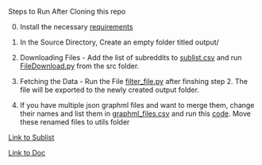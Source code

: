 Steps to Run After Cloning this repo

0. Install the necessary [requirements](/requirements.txt)

1. In the Source Directory, Create an empty folder titled output/

2. Downloading Files - Add the list of subreddits to [sublist.csv](Scripts/sublist.csv) and run [FileDownload.py](Scripts/FileDownload.py) from the src folder.

3. Fetching the Data - Run the File [filter_file.py](/Scripts/filter_file.py) after finshing step 2. The file will be exported to the newly created output folder.

4. If you have multiple json graphml files and want to merge them, change their names and list them in [graphml_files.csv](utils/graphml_files.csv) and run this [code](utils/mergegml.py). Move these renamed files to utils folder


[Link to Sublist](https://docs.google.com/spreadsheets/d/1KMybtp6lWoG154eiNmh-FWVlCs40z8NnljzhYfHPM2c/edit?gid=952481735#gid=952481735)

[Link to Doc](https://docs.google.com/document/d/1GeB1Ji9qhLvGSaW175c7pY75rD81mBwAudBi1SpCxBg/edit?tab=t.1687nqsr0gjy)